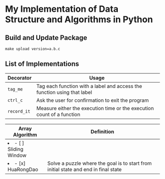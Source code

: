My Implementation of Data Structure and Algorithms in Python
============================================================

## Build and Update Package

```
make upload version=a.b.c
```

## List of Implementations

| Decorator   | Usage |
| ----------- | ------------------------------------------ |
| `tag_me`    | Tag each function with a label and access the function using that label |
| `ctrl_c`    | Ask the user for confirmation to exit the program |
| `record_it` | Measure either the execution time or the execution count of a function |


| Array Algorithm  | Definition |
| ----------- | ------------------------------------------ |
| <li>- [ ] </li> Sliding Window   |  |
| <li>- [x] </li> HuaRongDao  | Solve a puzzle where the goal is to start from initial state and end in final state |